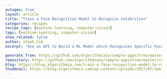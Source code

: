 ```yaml
---
autogen: true
layout: article
title: "Train a Face Recognition Model to Recognize Celebrities"
categories: recipes
recipe_tags: [machine-learning, computer-vision]
tags: [machine-learning, computer-vision]
show_related: false
author: steph_kim
excerpt: "Use an API to Build a ML Model which Recognizes Specific Faces"

generate_from: https://github.com/algorithmiaio/sample-apps/tree/master/recipes/face_recognition/README.md
repository: https://github.com/algorithmiaio/sample-apps/tree/master/recipes/face_recognition
blog: https://blog.algorithmia.com/train-a-face-recognition-model-to-recognize-celebrities/
thumbnail: https://blog.algorithmia.com/wp-content/uploads/2017/07/Sam_Trammell_Rustina_Wesley_test_output_crop.png
---
```

